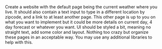 Create a website with the default page being the current weather where you live. It should also contain a text input to type in a different location by zipcode, and a link to at least another page.
This other page is up to you on what you want to implement but it could be more details on current day, 4 day forecast or whatever you want.
UI should be styled a bit, meaning no straight text, add some color and layout. Nothing too crazy but organize these pages in an acceptable way. You may use any additional libraries to help with this.
